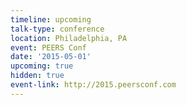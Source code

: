 ```yaml
---
timeline: upcoming
talk-type: conference
location: Philadelphia, PA
event: PEERS Conf
date: '2015-05-01'
upcoming: true
hidden: true
event-link: http://2015.peersconf.com
---
```

